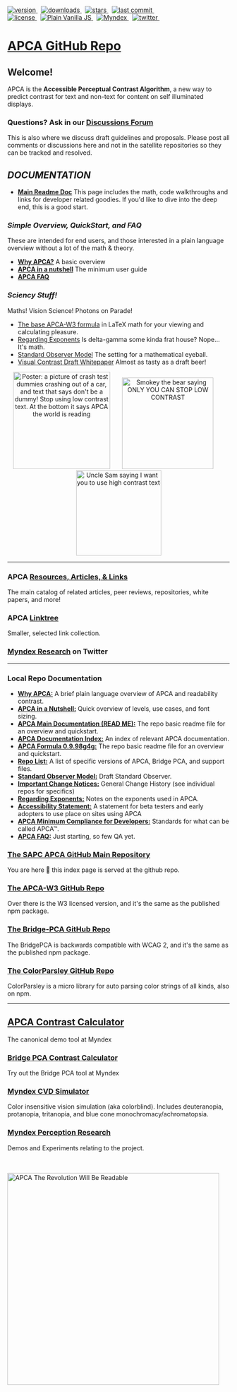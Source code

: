 <p align="left" class="por" style="margin: -36px 0 12px">
<a href="https://npmjs.org/package/apca-w3">
<img src="https://badgen.net/npm/v/apca-w3?color=3000c0&icon=npm" alt="version" />
</a> &nbsp;

<a href="https://npmjs.org/package/apca-w3">
<img src="https://badgen.net/npm/dt/apca-w3?color=6000b0&icon=npm" alt="downloads" />
</a> &nbsp;

<a href="https://github.com/Myndex/SAPC-APCA">
<img src="https://badgen.net/github/stars/Myndex/SAPC-APCA/" alt="stars" />
</a> &nbsp; 
  
<a href="https://github.com/Myndex/SAPC-APCA">
<img src="https://badgen.net/github/last-commit/Myndex/SAPC-APCA/?icon=github" alt="last commit" />
</a> &nbsp;
  <br>
<a href="https://github.com/Myndex/SAPC-APCA/blob/master/LICENSE.md">
<img src="https://badgen.net/badge/license/Beta Non-Com?icon=github&color=BB5FD1" alt="license" />
</a> &nbsp;

<a href="">
<img src="https://badgen.net/badge/JS/Vanilla/889900" alt="Plain Vanilla JS" />
</a> &nbsp;
  
<a href="https://git.myndex.com">
<img src="https://badgen.net/badge/Myndex/Research/3300aa" alt="Myndex" />
</a> &nbsp;
  
<a href="https://twitter.com/MyndexResearch">
<img src="https://badgen.net/badge/@/MyndexResearch?icon=twitter" alt="twitter" />
</a> &nbsp;

</p>

# [APC<span class="flipH">A</span> GitHub Repo](https://github.com/Myndex/SAPC-APCA)

## Welcome! 
APCA is the **Accessible Perceptual Contrast Algorithm**, a new way to predict contrast for text and non-text for content on self illuminated displays.

### Questions? Ask in our [Discussions Forum](https://github.com/Myndex/SAPC-APCA/discussions)
This is also where we discuss draft guidelines and proposals. Please post all comments or discussions here and not in the satellite repositories so they can be tracked and resolved.

## _DOCUMENTATION_
- [**Main Readme Doc**](https://git.apcacontrast.com/documentation/README) This page includes the math, code walkthroughs and links for developer related goodies. If you'd like to dive into the deep end, this is a good start.

### _Simple Overview, QuickStart, and FAQ_
These are intended for end users, and those interested in a plain language overview without a lot of the math & theory.
- [**Why APCA?**](https://git.apcacontrast.com/documentation/WhyAPCA) A basic overview
- [**APCA in a nutshell**](https://git.apcacontrast.com/documentation/APCA_in_a_Nutshell) The minimum user guide
- [**APCA FAQ**](https://git.apcacontrast.com/documentation/APCA_FAQ)

### _Sciency Stuff!_
Maths! Vision Science! Photons on Parade!
- [The base APCA-W3 formula](https://github.com/Myndex/SAPC-APCA/blob/master/documentation/APCA-W3-LaTeX.md) in LaTeX math for your viewing and calculating pleasure.
- [Regarding Exponents](https://git.apcacontrast.com/documentation/regardingexponents) Is delta-gamma some kinda frat house? Nope... It's math.
- [Standard Observer Model](https://git.apcacontrast.com/documentation/StandardObserverModel) The setting for a mathematical eyeball.
- [Visual Contrast Draft Whitepaper](https://www.w3.org/WAI/GL/task-forces/silver/wiki/Visual_Contrast_of_Text_Subgroup/Whitepaper) Almost as tasty as a draft beer!


<p align="center">
<img width='220' alt="Poster: a picture of crash test dummies crashing out of a car, and text that says don't be a dummy! Stop using low contrast text. At the bottom it says APCA the world is reading" src='https://user-images.githubusercontent.com/42009457/161151275-7c4feea7-888a-43f1-a9c0-7504afaac258.png'>  &nbsp;&nbsp;&nbsp;&nbsp;&nbsp;&nbsp;<img  width='207' alt='Smokey the bear saying  ONLY YOU CAN STOP LOW CONTRAST' src='https://user-images.githubusercontent.com/42009457/161151536-a0add333-161e-482d-a99a-d1d076c75daf.png'>&nbsp;&nbsp;&nbsp;&nbsp;&nbsp;&nbsp;<img  width='193' alt='Uncle Sam saying I want you to use high contrast text' src='https://user-images.githubusercontent.com/42009457/161151222-74fb81af-f87b-4d7c-a41c-756e1ee3056f.png'> 
<br>
</p>

---
### APCA [Resources, Articles, & Links](https://git.myndex.com)
The main catalog of related articles, peer reviews, repositories, white papers, and more!
### APCA [Linktree](https://linktr.ee/Myndex)
Smaller, selected link collection.
### [Myndex Research](https://twitter.com/MyndexResearch) on Twitter
---
### Local Repo Documentation
- [**Why APCA:**](/documentation/WhyAPCA.md) A brief plain language overview of APCA and readability contrast.
- [**APCA in a Nutshell:**](/documentation/APCA_in_a_Nutshell.md) Quick overview of levels, use cases, and font sizing.
- [**APCA Main Documentation (READ ME):**](/documentation/README.md) The repo basic readme file for an overview and quickstart.
- [**APCA Documentation Index:**](/documentation/) An index of relevant APCA documentation.
- [**APCA Formula 0.9.98g4g:**](https://github.com/Myndex/SAPC-APCA/blob/master/documentation/APCA-W3-LaTeX.md#latex-of-the-apca-w3-base-formula) The repo basic readme file for an overview and quickstart.
- [**Repo List:**](/documentation/repoList.md) A list of specific versions of APCA, Bridge PCA, and support files.
- [**Standard Observer Model:**](/documentation/StandardObserverModel.md) Draft Standard Observer.
- [**Important Change Notices:**](/documentation/ImportantChangeNotices.md) General Change History (see individual repos for specifics)
- [**Regarding Exponents:**](/documentation/regardingexponents.md) Notes on the exponents used in APCA.
- [**Accessibility Statement:**](/documentation/accessibilitystatement.md) A statement for beta testers and early adopters to use place on sites using APCA 
- [**APCA Minimum Compliance for Developers:**](/documentation/minimum_compliance.md) Standards for what can be called APCA™.
- [**APCA FAQ:**](/documentation/APCA_FAQ.md) Just starting, so few QA yet.
### [The SAPC APCA GitHub Main Repository](https://github.com/Myndex/SAPC-APCA/#apca--sapc--sacam-primary-repository)
You are here 🔽 this index page is served at the github repo.

### [The APCA-W3 GitHub Repo](https://github.com/Myndex/apca-w3/)
Over there is the W3 licensed version, and it's the same as the published npm package.

### [The Bridge-PCA GitHub Repo](https://github.com/Myndex/bridge-pca/)
The BridgePCA is backwards compatible with WCAG 2, and it's the same as the published npm package.

### [The ColorParsley GitHub Repo](https://github.com/Myndex/colorparsley/)
ColorParsley is a micro library for auto parsing color strings of all kinds, also on npm.

---
## [APCA Contrast Calculator](https://www.myndex.com/APCA/)
The canonical demo tool at Myndex
### [Bridge PCA Contrast Calculator](https://www.myndex.com/BPCA/)
Try out the Bridge PCA tool at Myndex
### [Myndex CVD Simulator](https://www.myndex.com/CVD/)
Color insensitive vision simulation (aka colorblind). Includes deuteranopia, protanopia, tritanopia, and blue cone monochromacy/achromatopsia.
### [Myndex Perception Research](https://www.myndex.com/WEB/Perception)
Demos and Experiments relating to the project.

<br><br>
<img src="/images/APCAcolor4.png" width="480" alt="APCA The Revolution Will Be Readable">
